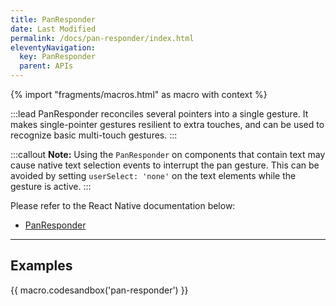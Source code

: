 ```yaml
---
title: PanResponder
date: Last Modified
permalink: /docs/pan-responder/index.html
eleventyNavigation:
  key: PanResponder
  parent: APIs
---
```


{% import "fragments/macros.html" as macro with context %}

:::lead
PanResponder reconciles several pointers into a single gesture. It makes single-pointer gestures resilient to extra touches, and can be used to recognize basic multi-touch gestures.
:::

:::callout
**Note:** Using the `PanResponder` on components that contain text may cause native text selection events to interrupt the pan gesture. This can be avoided by setting `userSelect: 'none'` on the text elements while the gesture is active.
:::

Please refer to the React Native documentation below:

* [PanResponder](https://reactnative.dev/docs/panresponder)

---

## Examples

{{ macro.codesandbox('pan-responder') }}
